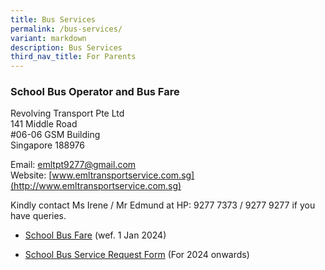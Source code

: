 ```yaml
---
title: Bus Services
permalink: /bus-services/
variant: markdown
description: Bus Services
third_nav_title: For Parents
---
```

### **School Bus Operator and Bus Fare**

Revolving Transport Pte Ltd<br>
141 Middle Road<br>
#06-06 GSM Building<br>
Singapore 188976

Email: [emltpt9277@gmail.com](mailto:emltpt9277@gmail.com)<br>
Website: [www.emltransportservice.com.sg](http://www.emltransportservice.com.sg)

Kindly contact Ms Irene / Mr Edmund at HP: 9277 7373 / 9277 9277 if you have queries.


* [School Bus Fare](/files/GESPS_School_Bus_Fares_2024.pdf) (wef. 1 Jan 2024)

* [School Bus Service Request Form](/files/GESPS_School_Bus_Registration_form_and_Regulations__wef_1_Jan_2024_.pdf) (For 2024 onwards)